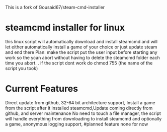 This is a fork of Gousaid67/steam-cmd-installer
# steamcmd installer for linux
this linux script will automatically download and install steamcmd and will let either automatically install a game of your choice or just update steam and end there
Plan: make the script put the user input before starting any work so the ycan abort without having to delete the steamcmd folder each time you abort.
. if the script dont work do chmod 755 (the name of the script you took)
# Current Features
Direct update from github,
32-64 bit architecture support,
Install a game from the script after it installed steamcmd,Update coming directly from github, and server maintenance 
No need to touch a file manager, the script will handle everything from downloading to install steamcmd and optionally a game,
anonymous logging support,
#planned feature
none for now

